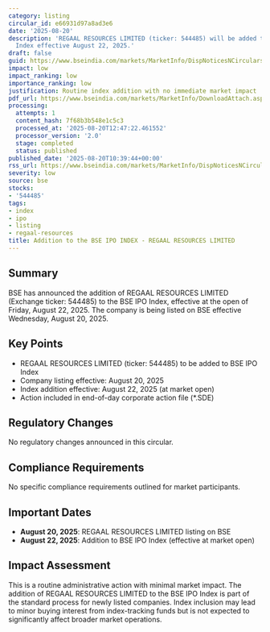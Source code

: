 ```yaml
---
category: listing
circular_id: e66931d97a8ad3e6
date: '2025-08-20'
description: 'REGAAL RESOURCES LIMITED (ticker: 544485) will be added to the BSE IPO
  Index effective August 22, 2025.'
draft: false
guid: https://www.bseindia.com/markets/MarketInfo/DispNoticesNCirculars.aspx?Noticeid={11382057-3BB3-4C41-B09D-E95D97840756}&noticeno=20250820-17&dt=08/20/2025&icount=17&totcount=47&flag=0
impact: low
impact_ranking: low
importance_ranking: low
justification: Routine index addition with no immediate market impact
pdf_url: https://www.bseindia.com/markets/MarketInfo/DownloadAttach.aspx?id=20250820-17&attachedId=
processing:
  attempts: 1
  content_hash: 7f68b3b548e1c5c3
  processed_at: '2025-08-20T12:47:22.461552'
  processor_version: '2.0'
  stage: completed
  status: published
published_date: '2025-08-20T10:39:44+00:00'
rss_url: https://www.bseindia.com/markets/MarketInfo/DispNoticesNCirculars.aspx?Noticeid={11382057-3BB3-4C41-B09D-E95D97840756}&noticeno=20250820-17&dt=08/20/2025&icount=17&totcount=47&flag=0
severity: low
source: bse
stocks:
- '544485'
tags:
- index
- ipo
- listing
- regaal-resources
title: Addition to the BSE IPO INDEX - REGAAL RESOURCES LIMITED
---
```


## Summary

BSE has announced the addition of REGAAL RESOURCES LIMITED (Exchange ticker: 544485) to the BSE IPO Index, effective at the open of Friday, August 22, 2025. The company is being listed on BSE effective Wednesday, August 20, 2025.

## Key Points

- REGAAL RESOURCES LIMITED (ticker: 544485) to be added to BSE IPO Index
- Company listing effective: August 20, 2025
- Index addition effective: August 22, 2025 (at market open)
- Action included in end-of-day corporate action file (*.SDE)

## Regulatory Changes

No regulatory changes announced in this circular.

## Compliance Requirements

No specific compliance requirements outlined for market participants.

## Important Dates

- **August 20, 2025**: REGAAL RESOURCES LIMITED listing on BSE
- **August 22, 2025**: Addition to BSE IPO Index (effective at market open)

## Impact Assessment

This is a routine administrative action with minimal market impact. The addition of REGAAL RESOURCES LIMITED to the BSE IPO Index is part of the standard process for newly listed companies. Index inclusion may lead to minor buying interest from index-tracking funds but is not expected to significantly affect broader market operations.